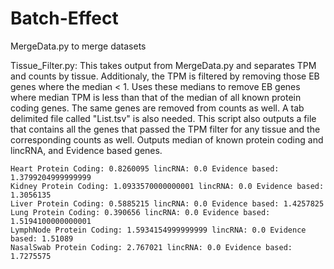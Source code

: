 # Batch-Effect


MergeData.py to merge datasets

Tissue_Filter.py: This takes output from MergeData.py and separates TPM and counts by tissue. Additionaly, the TPM is filtered by removing those EB genes where the median < 1. Uses these medians to remove EB genes where median TPM is less than that of the median of all known protein coding genes. The same genes are removed from counts as well. A tab delimited file called "List.tsv" is also needed. This script also outputs a file that contains all the genes that passed the TPM filter for any tissue and the corresponding counts as well. Outputs median of known protein coding and lincRNA, and Evidence based genes.


```
Heart Protein Coding: 0.8260095 lincRNA: 0.0 Evidence based: 1.3799204999999999
Kidney Protein Coding: 1.0933570000000001 lincRNA: 0.0 Evidence based: 1.3056135
Liver Protein Coding: 0.5885215 lincRNA: 0.0 Evidence based: 1.4257825
Lung Protein Coding: 0.390656 lincRNA: 0.0 Evidence based: 1.5194100000000001
LymphNode Protein Coding: 1.5934154999999999 lincRNA: 0.0 Evidence based: 1.51089
NasalSwab Protein Coding: 2.767021 lincRNA: 0.0 Evidence based: 1.7275575
```
